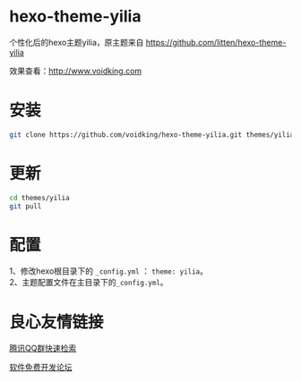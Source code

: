 # hexo-theme-yilia
个性化后的hexo主题yilia，原主题来自 https://github.com/litten/hexo-theme-yilia
   
效果查看：http://www.voidking.com

# 安装

``` bash
git clone https://github.com/voidking/hexo-theme-yilia.git themes/yilia
```

# 更新

``` bash
cd themes/yilia
git pull 
```

# 配置

1、修改hexo根目录下的 `_config.yml` ： `theme: yilia`。   
2、主题配置文件在主目录下的`_config.yml`。


 # 良心友情链接

[腾讯QQ群快速检索](http://u.720life.cn/s/8cf73f7c)

[软件免费开发论坛](http://u.720life.cn/s/bbb01dc0)